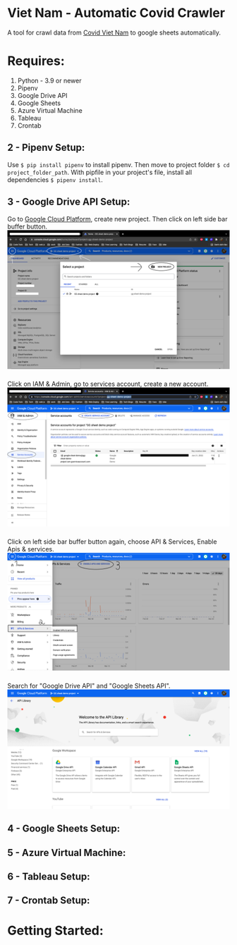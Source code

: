 # Viet Nam - Automatic Covid Crawler
A tool for crawl data from [Covid Viet Nam](https://covid19.gov.vn/) to google sheets automatically.
# Requires: 
1. Python - 3.9 or newer
2. Pipenv
3. Google Drive API
4. Google Sheets
5. Azure Virtual Machine
6. Tableau
7. Crontab
## 2 - Pipenv Setup:
Use `$ pip install pipenv` to install pipenv. Then move to project folder `$ cd project_folder_path`. 
With pipfile in your project's file, install all dependencies `$ pipenv install`.
## 3 - Google Drive API Setup:
Go to [Google Cloud Platform](https://console.cloud.google.com/home/dashboard), create new project. Then click on left side bar buffer button.
![test](/asset/choose_project.png)
###
Click on IAM & Admin, go to services account, create a new account.
![](/asset/services_account.png)
###
Click on left side bar buffer button again, choose API & Services, Enable Apis & services.
![](/asset/api.png)
###
Search for "Google Drive API" and "Google Sheets API".
![](/asset/gg%26sheet.png)

## 4 - Google Sheets Setup:
## 5 - Azure Virtual Machine:
## 6 - Tableau Setup:
## 7 - Crontab Setup:
# Getting Started:
